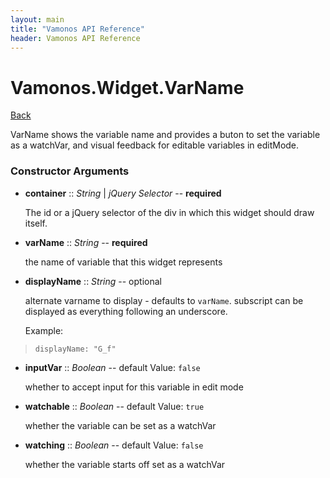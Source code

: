 ```yaml
---
layout: main
title: "Vamonos API Reference"
header: Vamonos API Reference
---
```



Vamonos.Widget.VarName
======================

[Back](index.html)

VarName shows the variable name and provides a buton to set the variable as a watchVar, and visual feedback for editable variables in editMode.


### Constructor Arguments

 * **container** :: *String* | *jQuery Selector* -- **required**

    The id or a jQuery selector of the div in which this widget should draw itself.



 * **varName** :: *String* -- **required**

    the name of variable that this widget represents



 * **displayName** :: *String* -- optional

    alternate varname to display - defaults to `varName`. subscript can be displayed as everything following an underscore.

    Example:

>     displayName: "G_f"



 * **inputVar** :: *Boolean* -- default Value: `false`

    whether to accept input for this variable in edit mode



 * **watchable** :: *Boolean* -- default Value: `true`

    whether the variable can be set as a watchVar



 * **watching** :: *Boolean* -- default Value: `false`

    whether the variable starts off set as a watchVar



